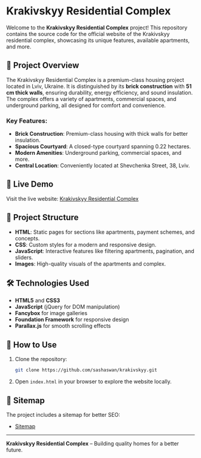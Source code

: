 # Krakivskyy Residential Complex

Welcome to the **Krakivskyy Residential Complex** project! This repository contains the source code for the official website of the Krakivskyy residential complex, showcasing its unique features, available apartments, and more.

## 🌟 Project Overview

The Krakivskyy Residential Complex is a premium-class housing project located in Lviv, Ukraine. It is distinguished by its **brick construction** with **51 cm thick walls**, ensuring durability, energy efficiency, and sound insulation. The complex offers a variety of apartments, commercial spaces, and underground parking, all designed for comfort and convenience.

### Key Features:

- **Brick Construction**: Premium-class housing with thick walls for better insulation.
- **Spacious Courtyard**: A closed-type courtyard spanning 0.22 hectares.
- **Modern Amenities**: Underground parking, commercial spaces, and more.
- **Central Location**: Conveniently located at Shevchenka Street, 38, Lviv.

## 🚀 Live Demo

Visit the live website: [Krakivskyy Residential Complex](https://sashaswan.github.io/krakivskyy/)

## 📂 Project Structure

- **HTML**: Static pages for sections like apartments, payment schemes, and concepts.
- **CSS**: Custom styles for a modern and responsive design.
- **JavaScript**: Interactive features like filtering apartments, pagination, and sliders.
- **Images**: High-quality visuals of the apartments and complex.

## 🛠️ Technologies Used

- **HTML5** and **CSS3**
- **JavaScript** (jQuery for DOM manipulation)
- **Fancybox** for image galleries
- **Foundation Framework** for responsive design
- **Parallax.js** for smooth scrolling effects

## 📖 How to Use

1. Clone the repository:
   ```bash
   git clone https://github.com/sashaswan/krakivskyy.git
   ```
2. Open `index.html` in your browser to explore the website locally.

## 📜 Sitemap

The project includes a sitemap for better SEO:

- [Sitemap](https://sashaswan.github.io/krakivskyy/sitemap.xml)

---

**Krakivskyy Residential Complex** – Building quality homes for a better future.
